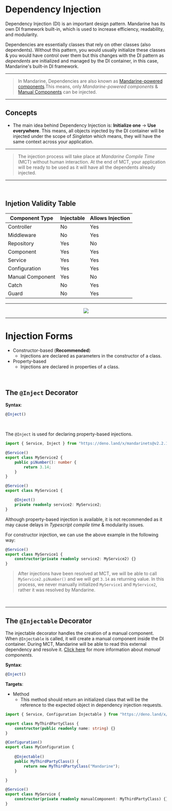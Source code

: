 # Dependency Injection
Dependency Injection (DI) is an important design pattern. Mandarine has its own DI framework built-in, which is used to increase efficiency, readability, and modularity.

Dependencies are essentially classes that rely on other classes (also dependents). Without this pattern, you would usually initialize these classes & you would have control over them but this changes with the DI pattern as _dependents_ are initialized and managed by the DI container, in this case, Mandarine's built-in DI framework.

----

> In Mandarine, Dependencies are also known as [Mandarine-powered components](/docs/mandarine/components).This means, only _Mandarine-powered components_ & [Manual Components](/docs/mandarine/manual-components) can be injected.

----

## Concepts

- The main idea behind Dependency Injection is: **Initialize one** -> **Use everywhere**. This means, all objects injected by the DI container will be injected under the scope of _Singleton_ which means, they will have the same context across your application.

----
> The injection process will take place at _Mandarine Compile Time_ (MCT) without human interaction. At the end of MCT, your application will be ready to be used as it will have all the dependents already injected. 
-----
&nbsp;

## Injetion Validity Table

| Component Type      | Injectable | Allows Injection |
| ------------------- | ---------- | ---------------- |  
| Controller          | No         |  Yes             |
| Middleware          | No         |  Yes             |
| Repository          | Yes        |  No              |
| Component           | Yes        |  Yes             |
| Service             | Yes        |  Yes             |
| Configuration       | Yes        |  Yes             |
| Manual Component    | Yes        |  No              |
| Catch               | No         |  Yes             |
| Guard               | No         |  Yes             |

-----

<center><img src="https://raw.githubusercontent.com/mandarineorg/mandarinets/master/docs/web/mandarine/images/DependencyInjectionDiagram.svg" /></center>

-----

# Injection Forms

- Constructor-based (**Recommended**)
    - Injections are declared as parameters in the constructor of a class.
- Property-based
    - Injections are declared in properties of a class.

&nbsp;

## The `@Inject` Decorator

**Syntax**:
```typescript
@Inject()
```
&nbsp;

The `@Inject` is used for declaring property-based injections.

```typescript
import { Service, Inject } from "https://deno.land/x/mandarinets@v2.2.1/mod.ts";

@Service()
export class MyService2 {
    public piNumber(): number {
        return 3.14;
    }       
}

@Service()
export class MyService1 {

    @Inject()
    private readonly service2: MyService2;
}
```

Although property-based injection is available, it is not recommended as it may cause delays in _Typescript compile time_ & modularity issues.

For constructor injection, we can use the above example in the following way:

```typescript
@Service()
export class MyService1 {
    constructor(private readonly service2: MyService2) {}
}
```

> After injections have been resolved at MCT, we will be able to call `MyService2.piNumber()` and we will get `3.14` as returning value. In this process, we never manually initialized `MyService1` and `MyService2`, rather it was resolved by Mandarine.

&nbsp;

----

## The `@Injectable` Decorator
The injectable decorator handles the creation of a manual component. When `@Injectable` is called, it will create a manual component inside the DI container. During MCT, Mandarine will be able to read this external dependency and resolve it. [Click here](docs/mandarine/manual-components) for more information about _manual components_.

**Syntax**:
```typescript
@Inject()
```

**Targets**:
 - Method
     - This method should return an initialized class that will be the reference to the expected object in dependency injection requests.
     
```typescript
import { Service, Configuration Injectable } from "https://deno.land/x/mandarinets@v2.2.1/mod.ts";

export class MyThirdPartyClass {
    constructor(public readonly name: string) {}
}

@Configuration()
export class MyConfiguration {
    
    @Injectable()
    public MyThirdPartyClass() {
        return new MyThirdPartyClass("Mandarine");
    }    

}

@Service()
export class MyService {
    constructor(private readonly manualComponent: MyThirdPartyClass) {}
}
```

